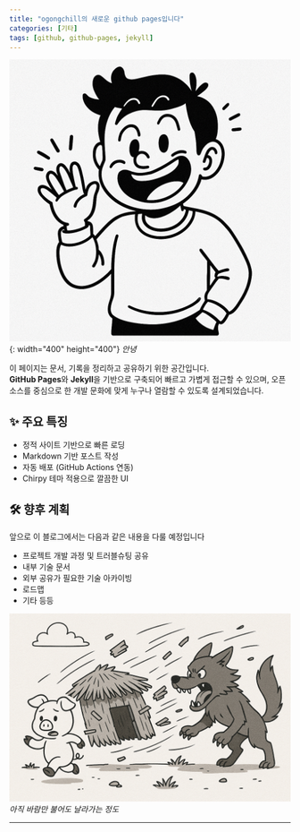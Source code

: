 ```yaml
---
title: "ogongchill의 새로운 github pages입니다"
categories: [기타]
tags: [github, github-pages, jekyll]
---
```


![img-description](/assets/img/welcome.png){: width="400" height="400"}
_안녕_

이 페이지는 문서, 기록을 정리하고 공유하기 위한 공간입니다.  
**GitHub Pages**와 **Jekyll**을 기반으로 구축되어 빠르고 가볍게 접근할 수 있으며, 오픈소스를 중심으로 한 개발 문화에 맞게 누구나 열람할 수 있도록 설계되었습니다.

## ✨ 주요 특징

- 정적 사이트 기반으로 빠른 로딩
- Markdown 기반 포스트 작성
- 자동 배포 (GitHub Actions 연동)
- Chirpy 테마 적용으로 깔끔한 UI

## 🛠 향후 계획

앞으로 이 블로그에서는 다음과 같은 내용을 다룰 예정입니다

- 프로젝트 개발 과정 및 트러블슈팅 공유
- 내부 기술 문서
- 외부 공유가 필요한 기술 아카이빙
- 로드맵
- 기타 등등  


![Desktop View](/assets/img/pig.png)
_아직 바람만 불어도 날라가는 정도_

---